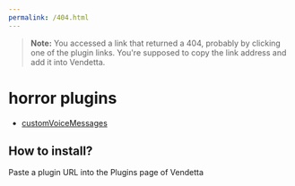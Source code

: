 ```yaml
---
permalink: /404.html
---
```

> **Note:** You accessed a link that returned a 404, probably by clicking one of the plugin links. You're supposed to copy the link address and add it into Vendetta.

# horror plugins

- [customVoiceMessages](https://dziurwa14.github.io/vd-plugins/customVoiceMessages)

## How to install?

Paste a plugin URL into the Plugins page of Vendetta
